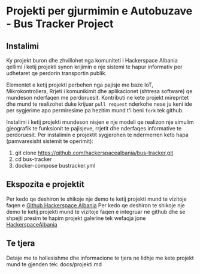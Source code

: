 # Projekti per gjurmimin e Autobuzave - Bus Tracker Project

## Instalimi
Ky projekt buron dhe zhvillohet nga komuniteti i Hackerspace Albania qellimi i ketij projekti synon krijimin e nje sistemi te hapur informativ per udhetaret qe perdorin transportin publik.

Elementet e ketij projekti perbehen nga pajisje me baze IoT, Mikrokontrollera, Rrjeti i komunikimit dhe aplikacionet (shtresa software) qe mundeson nderfaqen me perdoruesit. Kontributi ne kete projekt mirepritet dhe mund te realizohet duke krijuar `pull request` nderkohe nese ju keni ide per sygjerime apo permiresime pa hezitim mund t'i beni `fork` tek github.

Instalimi i ketij projekti mundeson nisjen e nje modeli qe realizon nje simulim gjeografik te funksionit te pajisjeve, rrjetit dhe nderfaqes informative te perdoruesit. Per instalimin e projektit sygjerohen te ndermerren keto hapa (pamvaresisht sistemit te operimit):

1. git clone https://github.com/hackerspacealbania/bus-tracker.git
2. cd bus-tracker
3. docker-compose bustracker.yml

## Ekspozita e projektit
Per kedo qe deshiron te shikoje nje demo te ketij projekti mund te vizitoje faqen e [Github Hackerspace Albania](https://hackerspacealbania.github.io/bus-tracker/)
Per kedo qe deshiron te shikoje nje demo te ketij projekti mund te vizitoje faqen e integruar ne github dhe se shpejti presim te hapim projekt galerine tek wefaqja jone [HackerspaceAlbania](https://www.hackerspacealbania.al)

## Te tjera
Detaje me te hollesishme dhe informacione te tjera ne lidhje me kete projekt mund te gjenden tek: docs/projekti.md
